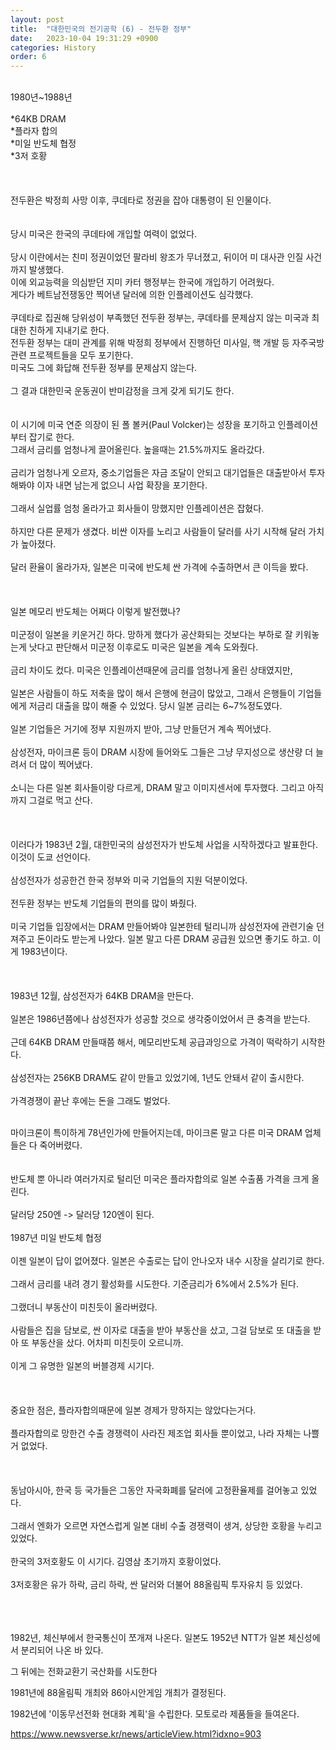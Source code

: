 ```yaml
---
layout: post
title:  "대한민국의 전기공학 (6) - 전두환 정부"
date:   2023-10-04 19:31:29 +0900
categories: History
order: 6
---
```

<br>
1980년~1988년<br>
<br>
*64KB DRAM<br>
*플라자 합의<br>
*미일 반도체 협정<br>
*3저 호황<br>
<br>
<br>
<br>
전두환은 박정희 사망 이후, 쿠데타로 정권을 잡아 대통령이 된 인물이다.<br>
<br>
<br>
당시 미국은 한국의 쿠데타에 개입할 여력이 없었다.<br>
<br>
당시 이란에서는 친미 정권이었던 팔라비 왕조가 무너졌고, 뒤이어 미 대사관 인질 사건까지 발생했다.<br>
이에 외교능력을 의심받던 지미 카터 행정부는 한국에 개입하기 어려웠다.<br>
게다가 베트남전쟁동안 찍어낸 달러에 의한 인플레이션도 심각했다.<br>
<br>
쿠데타로 집권해 당위성이 부족했던 전두환 정부는, 쿠데타를 문제삼지 않는 미국과 최대한 친하게 지내기로 한다.<br>
전두환 정부는 대미 관계를 위해 박정희 정부에서 진행하던 미사일, 핵 개발 등 자주국방 관련 프로젝트들을 모두 포기한다.<br>
미국도 그에 화답해 전두환 정부를 문제삼지 않는다.<br>
<br>
그 결과 대한민국 운동권이 반미감정을 크게 갖게 되기도 한다.<br>
<br>
<br>
이 시기에 미국 연준 의장이 된 폴 볼커(Paul Volcker)는 성장을 포기하고 인플레이션부터 잡기로 한다.
<br>
그래서 금리를 엄청나게 끌어올린다. 높을때는 21.5%까지도 올라갔다.<br>
<br>
금리가 엄청나게 오르자, 중소기업들은 자금 조달이 안되고 대기업들은 대출받아서 투자해봐야 이자 내면 남는게 없으니 사업 확장을 포기한다.<br>
<br>
그래서 실업률 엄청 올라가고 회사들이 망했지만 인플레이션은 잡혔다.<br>
<br>
하지만 다른 문제가 생겼다. 비싼 이자를 노리고 사람들이 달러를 사기 시작해 달러 가치가 높아졌다.<br>
<br>
달러 환율이 올라가자, 일본은 미국에 반도체 싼 가격에 수출하면서 큰 이득을 봤다.<br>
<br>
<br>
<br>
일본 메모리 반도체는 어쩌다 이렇게 발전했나?<br>
<br>
미군정이 일본을 키운거긴 하다. 망하게 했다가 공산화되는 것보다는 부하로 잘 키워놓는게 낫다고 판단해서 미군정 이후로도 미국은 일본을 계속 도와줬다.<br>
<br>
금리 차이도 컸다. 미국은 인플레이션때문에 금리를 엄청나게 올린 상태였지만,<br>
<br>
일본은 사람들이 하도 저축을 많이 해서 은행에 현금이 많았고, 그래서 은행들이 기업들에게 저금리 대출을 많이 해줄 수 있었다. 당시 일본 금리는 6~7%정도였다.<br>
<br>
일본 기업들은 거기에 정부 지원까지 받아, 그냥 만들던거 계속 찍어냈다.<br>
<br>
삼성전자, 마이크론 등이 DRAM 시장에 들어와도 그들은 그냥 무지성으로 생산량 더 늘려서 더 많이 찍어냈다.<br>
<br>
소니는 다른 일본 회사들이랑 다르게, DRAM 말고 이미지센서에 투자했다. 그리고 아직까지 그걸로 먹고 산다.<br>
<br>
<br>
<br>
이러다가 1983년 2월, 대한민국의 삼성전자가 반도체 사업을 시작하겠다고 발표한다. 이것이 도쿄 선언이다.<br>
<br>
삼성전자가 성공한건 한국 정부와 미국 기업들의 지원 덕분이었다.<br>
<br>
전두환 정부는 반도체 기업들의 편의를 많이 봐줬다.<br>
<br>
미국 기업들 입장에서는 DRAM 만들어봐야 일본한테 털리니까 삼성전자에 관련기술 던져주고 돈이라도 받는게 나았다. 일본 말고 다른 DRAM 공급원 있으면 좋기도 하고. 이게 1983년이다.<br>
<br>
<br>
<br>
1983년 12월, 삼성전자가 64KB DRAM을 만든다.<br>
<br>
일본은 1986년쯤에나 삼성전자가 성공할 것으로 생각중이었어서 큰 충격을 받는다.<br>
<br>
근데 64KB DRAM 만들때쯤 해서, 메모리반도체 공급과잉으로 가격이 떡락하기 시작한다.<br>
<br>
삼성전자는 256KB DRAM도 같이 만들고 있었기에, 1년도 안돼서 같이 출시한다.<br>
<br>
가격경쟁이 끝난 후에는 돈을 그래도 벌었다.<br>
<br>

마이크론이 특이하게 78년인가에 만들어지는데, 마이크론 말고 다른 미국 DRAM 업체들은 다 죽어버렸다.
<br>
<br>
<br>
반도체 뿐 아니라 여러가지로 털리던 미국은 플라자합의로 일본 수출품 가격을 크게 올린다.<br>
<br>
달러당 250엔 -> 달러당 120엔이 된다.<br>
<br>
1987년 미일 반도체 협정<br>
<br>
이젠 일본이 답이 없어졌다. 일본은 수출로는 답이 안나오자 내수 시장을 살리기로 한다.<br>
<br>
그래서 금리를 내려 경기 활성화를 시도한다. 기준금리가 6%에서 2.5%가 된다.<br>
<br>
그랬더니 부동산이 미친듯이 올라버렸다.<br>
<br>
사람들은 집을 담보로, 싼 이자로 대출을 받아 부동산을 샀고, 그걸 담보로 또 대출을 받아 또 부동산을 샀다. 어차피 미친듯이 오르니까.<br>
<br>
이게 그 유명한 일본의 버블경제 시기다.<br>
<br>
<br>
<br>
중요한 점은, 플라자합의때문에 일본 경제가 망하지는 않았다는거다.<br>
<br>
플라자합의로 망한건 수출 경쟁력이 사라진 제조업 회사들 뿐이었고, 나라 자체는 나쁠거 없었다.<br>
<br>
<br>
<br>
동남아시아, 한국 등 국가들은 그동안 자국화폐를 달러에 고정환율제를 걸어놓고 있었다.<br>
<br>
그래서 엔화가 오르면 자연스럽게 일본 대비 수출 경쟁력이 생겨, 상당한 호황을 누리고 있었다.<br>
<br>
한국의 3저호황도 이 시기다. 김영삼 초기까지 호황이었다.<br>
<br>
3저호황은 유가 하락, 금리 하락, 싼 달러와 더불어 88올림픽 투자유치 등 있었다.<br>
<br>
<br>
<br>

1982년, 체신부에서 한국통신이 쪼개져 나온다.
일본도 1952년 NTT가 일본 체신성에서 분리되어 나온 바 있다.

그 뒤에는 전화교환기 국산화를 시도한다

1981년에 88올림픽 개최와 86아시안게임 개최가 결정된다.

1982년에 '이동무선전화 현대화 계획'을 수립한다. 모토로라 제품들을 들여온다.

https://www.newsverse.kr/news/articleView.html?idxno=903
